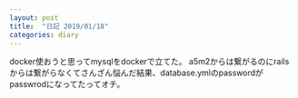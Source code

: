 ```yaml
---
layout: post
title:  "日記 2019/01/18"
categories: diary
---
```


docker使おうと思ってmysqlをdockerで立てた。
a5m2からは繋がるのにrailsからは繋がらなくてさんざん悩んだ結果、database.ymlのpasswordがpasswrodになってたってオチ。
